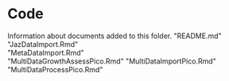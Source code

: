 # Code

Information about documents added to this folder.
"README.md"                       
"JazDataImport.Rmd"             
"MetaDataImport.Rmd"           
"MultiDataGrowthAssessPico.Rmd"
"MultiDataImportPico.Rmd"       
"MultiDataProcessPico.Rmd"     
